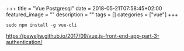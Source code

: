 +++
title = "Vue Postgresql"
date = 2018-05-21T07:58:45+02:00
featured_image = ""
description = ""
tags = []
categories = ["vue"]
+++
<!--more-->


    sudo npm install -g vue-cli

https://paweljw.github.io/2017/09/vue.js-front-end-app-part-3-authentication/

